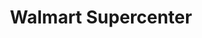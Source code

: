 ---
title: "Walmart Supercenter"
url: /las-cruces/walmart-supercenter-walton-boulevard/
shop: Supermarkt
---